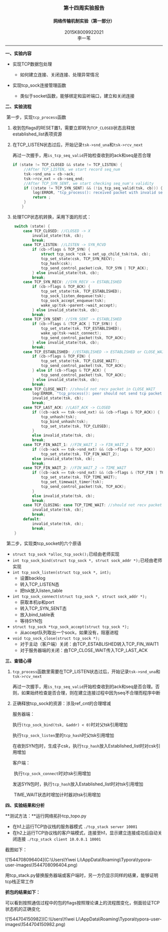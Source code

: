 ### <center>第十四周实验报告</center>

#### <center>网络传输机制实验（第一部分）</center>

<center>2015K8009922021</center>

<center>李一苇</center>

----

**一、实验内容**

- 实现TCP数据包处理
  - 如何建立连接、关闭连接、处理异常情况

- 实现tcp_sock连接管理函数
  - 类似于socket函数，能够绑定和监听端口，建立和关闭连接



**二、实验流程**

​	第一步，实现`tcp_process`函数

1. 收到包flags的RESET置1，需要立即转为`TCP_CLOSED`状态且释放established_list表项资源

2. 在TCP_LISTEN状态过后，开始记录`tsk->snd_una`和`tsk->rcv_next`

   再过一次握手，用`is_tcp_seq_valid`开始检查收到的ack和seq是否合理

   ``````c
   if (state != TCP_CLOSED && state != TCP_LISTEN) {
       	//After TCP_LISTEN, we start record seq_num
   		tsk->snd_una = cb->ack;
   	    tsk->rcv_nxt = cb->seq_end;
   	    //After TCP_SYN_SENT, we start checking seq_num's validity
   	    if ((state != TCP_SYN_SENT) && (!is_tcp_seq_valid(tsk, cb))) {
   	        log(ERROR, "tcp_process(): received packet with invalid seq, drop it.");
   	        return ;
   	    }
       }
   ``````

3. 处理TCP状态机转换，采用下面的形式：

``````C
	switch (state) {
		case TCP_CLOSED: //CLOSED -> X
			invalid_state(tsk, cb);
			break;
		case TCP_LISTEN: //LISTEN -> SYN_RCVD
			if (cb->flags & TCP_SYN) {
				struct tcp_sock *csk = set_up_child_tsk(tsk, cb);
				tcp_set_state(csk, TCP_SYN_RECV);
				tcp_hash(csk);
				tcp_send_control_packet(csk, TCP_SYN | TCP_ACK);
			} else invalid_state(tsk, cb);
			break;
		case TCP_SYN_RECV: //SYN_RECV -> ESTABLISHED
			if (cb->flags & TCP_ACK) {
				tcp_set_state(tsk, TCP_ESTABLISHED);
				tcp_sock_listen_dequeue(tsk);
				tcp_sock_accept_enqueue(tsk);
				wake_up(tsk->parent->wait_accept);
			} else invalid_state(tsk, cb);
			break;
		case TCP_SYN_SENT: //SYN_SENT -> ESTABLISHED
			if (cb->flags & (TCP_ACK | TCP_SYN)) {
				tcp_set_state(tsk, TCP_ESTABLISHED);
       			wake_up(tsk->wait_connect);
       			tcp_send_control_packet(tsk, TCP_ACK);
			} else invalid_state(tsk, cb);
			break;
		case TCP_ESTABLISHED: //ESTABLISHED -> ESTABLISHED or CLOSE_WAIT
			if (cb->flags & TCP_FIN) {
				tcp_set_state(tsk, TCP_CLOSE_WAIT);
        		tcp_send_control_packet(tsk, TCP_ACK);
			} else if (cb->flags & TCP_ACK) {
    			tcp_send_control_packet(tsk, TCP_ACK);
			} else invalid_state(tsk, cb);
			break;
		case TCP_CLOSE_WAIT: //should not recv packet in CLOSE_WAIT
			log(ERROR, "tcp_process(): peer should not send tcp packet when I'm in TCP_CLOSE_WAIT.\n");
			invalid_state(tsk, cb);
			break;
		case TCP_LAST_ACK: //LAST_ACK -> CLOSED
			if ((cb->ack == tsk->snd_nxt) && (cb->flags & TCP_ACK)) {
				tcp_unhash(tsk);
				tcp_bind_unhash(tsk);
				tcp_set_state(tsk, TCP_CLOSED);
			}
			else invalid_state(tsk, cb);
			break;
		case TCP_FIN_WAIT_1: //FIN_WAIT_1 -> FIN_WAIT_2
			if ((cb->ack == tsk->snd_nxt) && (cb->flags & TCP_ACK)) 
				tcp_set_state(tsk, TCP_FIN_WAIT_2);
			else invalid_state(tsk, cb);
			break;
		case TCP_FIN_WAIT_2: //FIN_WAIT_2 -> TIME_WAIT
			if ((cb->ack == tsk->snd_nxt) && (cb->flags & (TCP_FIN | TCP_ACK))) {
				tcp_set_state(tsk, TCP_TIME_WAIT);
        		tcp_set_timewait_timer(tsk);
        		tcp_send_control_packet(tsk, TCP_ACK);
			}
			else invalid_state(tsk, cb);
			break;
		case TCP_CLOSING: case TCP_TIME_WAIT: //should not recv packet in CLOSING or TIME_WAIT
			invalid_state(tsk, cb);
			break;
		default: 
			invalid_state(tsk, cb);
			break;
	}
``````

​	第二步，实现类tcp_socket的六个原语

- `struct tcp_sock *alloc_tcp_sock();`已经由老师实现
- `int tcp_sock_bind(struct tcp_sock *, struct sock_addr *);`已经由老师实现
- `int tcp_sock_listen(struct tcp_sock *, int);`
  - 设置backlog
  - 转入TCP_LISTEN态
  - 把tsk放入listen_table
- `int tcp_sock_connect(struct tcp_sock *, struct sock_addr *);`
  - 获取本机ip和port
  - 转入TCP_SYN_SENT态
  - 放入bind_table表
  - 等待SYN包
- `struct tcp_sock *tcp_sock_accept(struct tcp_sock *);`
  - 从accept队列取出一个sock，如果没有，阻塞进程
- `void tcp_sock_close(struct tcp_sock *);`
  - 对于主动（客户端）关闭：由TCP_ESTABLISHED转入TCP_FIN_WAIT1
  - 对于服务器端的关闭：由TCP_CLOSE_WAIT传入TCP_LAST_ACK



**三、查错心得**

1. `tcp_process`函数里需要在TCP_LISTEN状态过后，开始记录`tsk->snd_una`和`tsk->rcv_next`

   再过一次握手，用`is_tcp_seq_valid`开始检查收到的ack和seq是否合理。否则，如果始终检查是否合理，则在建立连接过程中因为seq不合理而程序中断

2. 正确释放tcp_sock的资源：涉及ref_cnt的合理增减

   服务器端：

   ​	执行`(tcp_sock_bind(tsk, &addr) < 0)`时对父tsk引用增加

   ​	执行`tcp_sock_listen`里的`tcp_hash`时父tsk引用增加

   ​	在收到SYN包时，生成子csk，执行`tcp_hash`放入Established_list时对csk引用增加

   客户端：

   ​	执行`tcp_sock_connect`时对tsk引用增加

   ​	发送SYN包时，执行`tcp_hash`放入Established_list时对tsk引用增加

   ​	TIME_WAIT状态时增加计时器对tsk引用增加

**四、实验结果和分析**

**测试方法：**运行网络拓扑tcp_topo.py

- 在h1上运行TCP协议栈的服务器模式  `./tcp_stack server 10001`
- 在h2上运行TCP协议栈的客户端模式，连接至h1，显示建立连接成功后自动关闭连接
  `./tcp_stack client 10.0.0.1 10001`

截图如下：

![1544708096404](C:\Users\Yiwei Li\AppData\Roaming\Typora\typora-user-images\1544708096404.png)

用tcp_stack.py替换服务器端或客户端时，另一方仍显示同样的结果，能够证明tcp栈正常工作

**抓包的结果如下：**

可以看到按照通信过程中的包的flags按照理论课上的流程图变化，侧面验证TCP状态机的正确变化

![1544704150982](C:\Users\Yiwei Li\AppData\Roaming\Typora\typora-user-images\1544704150982.png)